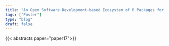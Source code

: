 ```yaml
---
title: "An Open Software Development-based Ecosystem of R Packages for Proteomics Data Analysis"
tags: ["Poster"]
type: "blog"
draft: false
---
```


{{< abstracts paper="paper17">}}


